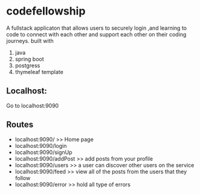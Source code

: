 # codefellowship
A fullstack applicaton that allows users to securely login ,and learning to code to connect with each other and support each other on their coding journeys.
built with
1. java
2. spring boot
3. postgress
4. thymeleaf template

## Localhost:
Go to localhost:9090

## Routes
* localhost:9090/ >> Home page
* localhost:9090/login 
* localhost:9090/signUp
* localhost:9090/addPost >> add posts from your profile 
* localhost:9090/users >> a user can discover other users on the service 
* localhost:9090/feed  >> view all of the posts from the users that they follow
* localhost:9090/error >> hold all type of errors
 
